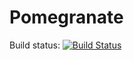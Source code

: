 # Pomegranate

Build status: [![Build Status](https://travis-ci.org/btubbs/pomegranate.svg?branch=master)](https://travis-ci.org/btubbs/pomegranate)
